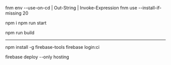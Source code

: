 

fnm env --use-on-cd | Out-String | Invoke-Expression
fnm use --install-if-missing 20

npm i
npm run start

npm run build




-----

npm install -g firebase-tools
firebase login:ci

firebase deploy --only hosting